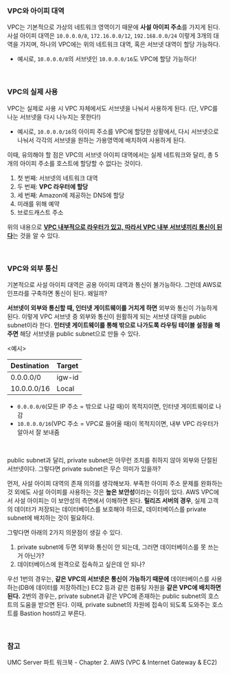 ### VPC와 아이피 대역

VPC는 기본적으로 가상의 네트워크 영역이기 때문에 **사설 아이피 주소**를 가지게 된다.
사설 아이피 대역은 `10.0.0.0/8`, `172.16.0.0/12`, `192.168.0.0/24` 이렇게 3개의 대역을 가지며, 하나의 VPC에는 위의 네트워크 대역, 혹은 서브넷 대역이 할당 가능하다.
- 예시로, `10.0.0.0/8`의 서브넷인 `10.0.0.0/16`도 VPC에 할당 가능하다!

<br>

### VPC의 실제 사용

VPC는 실제로 사용 시 VPC 자체에서도 서브넷을 나눠서 사용하게 된다. (단, VPC를 나눈 서브넷을 다시 나누지는 못한다!)
- 예시로, `10.0.0.0/16`의 아이피 주소를 VPC에 할당한 상황에서, 다시 서브넷으로 나눠서 각각의 서브넷을 원하는 가용영역에 배치하여 사용하게 된다.

이때, 유의해야 할 점은 VPC의 서브넷 아이피 대역에서는 실제 네트워크와 달리, 총 5개의 아이피 주소를 호스트에 할당할 수 없다는 것이다.

1. 첫 번째: 서브넷의 네트워크 대역
2. 두 번째: **VPC 라우터에 할당**
3. 세 번째: Amazon에 제공하는 DNS에 할당
4. 미래를 위해 예약
5. 브로드캐스트 주소

위의 내용으로 <ins>**VPC 내부적으로 라우터가 있고, 따라서 VPC 내부 서브넷끼리 통신이 된다**</ins>는 것을 알 수 있다.

<br>

### VPC와 외부 통신

기본적으로 사설 아이피 대역은 공용 아이피 대역과 통신이 불가능하다. 그런데 AWS로 인프라를 구축하면 통신이 된다. 왜일까?

**서브넷이 외부와 통신할 때, 인터넷 게이트웨이를 거치게 하면** 외부와 통신이 가능하게 된다. 이렇게 VPC 서브넷 중 외부와 통신이 원활하게 되는 서브넷 대역을 public subnet이라 한다. **인터넷 게이트웨이를 통해 밖으로 나가도록 라우팅 테이블 설정을 해주면** 해당 서브넷을 public subnet으로 만들 수 있다.

<예시>

| Destination | Target |
| :--------------- | :--------------- |
| 0.0.0.0/0 | igw-id |
| 10.0.0.0/16 | Local |

-  `0.0.0.0/0`(모든 IP 주소 = 밖으로 나갈 때)이 목적지이면, 인터넷 게이트웨이로 나감
-  `10.0.0.0/16`(VPC 주소 = VPC로 들어올 때)이 목적지이면, 내부 VPC 라우터가 알아서 잘 보내줌

<br>

public subnet과 달리, private subnet은 아무런 조치를 취하지 않아 외부와 단절된 서브넷이다. 그렇다면 private subnet은 무슨 의미가 있을까?

  

먼저, 사설 아이피 대역의 존재 의의를 생각해보자. 부족한 아이피 주소 문제를 완화하는 것 외에도 사설 아이피를 사용하는 것은 **높은 보안성**이라는 이점이 있다. AWS VPC에서 사설 아이피는 이 보안성의 측면에서 이해하면 된다.
**릴리즈 서버의 경우**, 실제 고객의 데이터가 저장되는 데이터베이스를 보호해야 하므로, 데이터베이스를 private subnet에 배치하는 것이 필요하다.

그렇다면 아래의 2가지 의문점이 생길 수 있다.

1. private subnet에 두면 외부와 통신이 안 되는데, 그러면 데이터베이스를 못 쓰는 거 아닌가?
2. 데이터베이스에 원격으로 접속하고 싶은데 안 되나?

우선 1번의 경우는, **같은 VPC의 서브넷은 통신이 가능하기 때문에** 데이터베이스를 사용하는(DB에 데이터를 저장하려는) EC2 등과 같은 컴퓨팅 자원을 **같은 VPC에 배치하면 된다.**
2번의 경우는, private subnet과 같은 VPC에 존재하는 public subnet의 호스트의 도움을 받으면 된다. 이때, private subnet의 자원에 접속이 되도록 도와주는 호스트를 Bastion host라고 부른다.

<br>

### 참고

UMC Server 파트 워크북 - Chapter 2. AWS (VPC & Internet Gateway & EC2)
